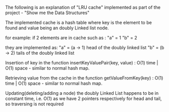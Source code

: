 The following is an explanation of "LRU cache" implemented as part of the project - "Show me the Data Structures"

The implemented cache is a hash table where key is the element to be found and value being an doubly Linked list node.

for example: if 2 elements are in cache such as :
"a" = 1
"b" = 2

they are implemented as:
"a" = (a -> 1) head of the doubly linked list
"b" = (b -> 2) tails of the doubly linked list

Insertion of key in the function insertKeyValuePair(key, value) : O(1) time | O(1) space - similar to normal hash map.

Retrieving value from the cache in the function getValueFromKey(key) : O(1) time | O(1) space - similar to normal hash map.

Updating(deleting/adding a node) the doubly Linked List happens to be in constant time, i.e. O(1) as we have 2 pointers respectively
for head and tail, so traversing is not required